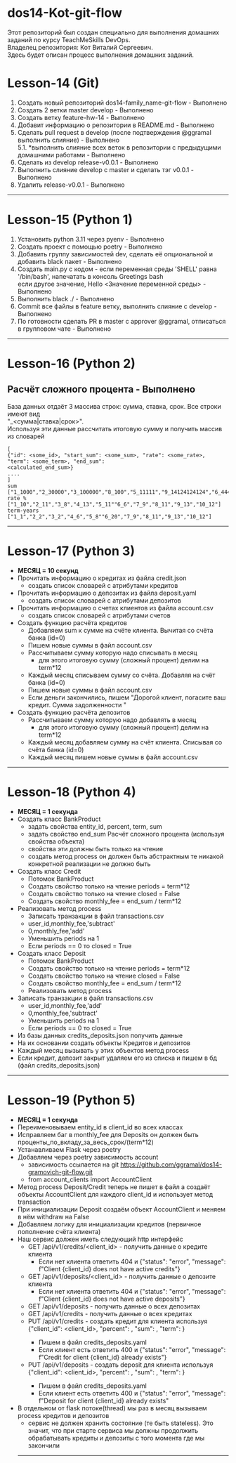 # dos14-Kot-git-flow

Этот репозиторий был создан специально для выполнения домашних заданий по курсу TeachMeSkills DevOps.  
Владелец репозитория: Кот Виталий Сергеевич.  
Здесь будет описан процесс выполнения домашних заданий.  

# Lesson-14 (Git)  
1. Создать новый репозиторий dos14-family_name-git-flow - Выполнено  
2. Создать 2 ветки master develop - Выполнено  
3. Создать ветку feature-hw-14 - Выполнено  
4. Добавит информацию о репозитории в README.md - Выполнено  
5. Сделать pull request в develop (после подтверждения @ggramal выполнить слияние) - Выполнено  
5.1. *выполнить слияние всех веток в репозитории с предыдущими домашними работами - Выполнено  
6. Сделать из develop release-v0.0.1  - Выполнено  
7. Выполнить слияние develop с master и сделать тэг v0.0.1 - Выполнено  
8. Удалить release-v0.0.1 - Выполнено  
---

# Lesson-15 (Python 1)  
1. Установить python 3.11 через pyenv - Выполнено  
2. Создать проект с помощью poetry - Выполнено  
3. Добавить группу зависимостей dev, сделать её опциональной и добавить black пакет - Выполнено  
4. Создать main.py с кодом - если переменная среды 'SHELL' равна '/bin/bash', напечатать в консоль Greetings bash  
если другое значение, Hello <Значение переменной среды> - Выполнено  
5. Выполнить black ./ - Выполнено  
6. Commit все файлы в feature ветку, выполнить слияние с develop - Выполнено  
7. По готовности сделать PR в master с approver @ggramal, отписаться в групповом чате - Выполнено  
---

# Lesson-16 (Python 2)
## Расчёт сложного процента - Выполнено 
База данных отдаёт 3 массива строк: сумма, ставка, срок. Все строки имеют вид  
"<id>_<сумма|ставка|срок>".   
Используя эти данные рассчитать итоговую сумму и получить массив из словарей  
```
[  
{"id": <some_id>, "start_sum": <some_sum>, "rate": <some_rate>, "term": <some_term>, "end_sum":  
<calculated_end_sum>}  
....  
]  
sum ["1_1000","2_30000","3_100000","8_100","5_11111","9_14124124124","6_444","4_123456","7_100000000000","10_81214"]  
rate % ["1_10","2_11","3_8","4_13","5_11""6_6","7_9","8_11","9_13","10_12"]  
term-years ["1_1","2_2","3_2","4_6","5_8""6_20","7_9","8_11","9_13","10_12"]  
```
---

# Lesson-17 (Python 3)
* **МЕСЯЦ = 10 секунд**
* Прочитать информацию о кредитах из файла credit.json
    * создать список словарей с атрибутами кредитов
* Прочитать информацию о депозитах из файла deposit.yaml
    * создать список словарей с атрибутами депозитов
* Прочитать информацию о счетах клиентов из файла account.csv
    * создать список словарей с атрибутами счетов
* Создать функцию расчёта кредитов
    * Добавляем sum к сумме на счёте клиента. Вычитая со счёта банка (id=0)
    * Пишем новые суммы в файл account.csv
    * Рассчитываем сумму которую надо списывать в месяц
        * для этого итоговую сумму (сложный процент) делим на term*12
    * Каждый месяц списываем сумму со счёта. Добавляя на счёт банка (id=0)
    * Пишем новые суммы в файл account.csv
    * Если деньги закончились, пишем "Дорогой клиент, <id> погасите ваш кредит. Сумма задолженности
      <sum>"
* Создать функцию расчёта депозитов
    * Рассчитываем сумму которую надо добавлять в месяц
        * для этого итоговую сумму (сложный процент) делим на term*12
    * Каждый месяц добавляем сумму на счёт клиента. Списывая со счёта банка (id=0)
    * Каждый месяц пишем новые суммы в файл account.csv  
---


# Lesson-18 (Python 4)
* **МЕСЯЦ = 1 секунда**
* Создать класс BankProduct
  * задать свойства entity_id, percent, term, sum
  * задать свойство end_sum Расчёт сложного процента (используя свойства объекта)
  * свойства эти должны быть только на чтение
  * создать метод process он должен быть абстрактным те никакой конкретной реализации не должно быть
* Создать класс Credit
  * Потомок BankProduct
  * Создать свойство только на чтение periods = term*12
  * Создать свойство только на чтение closed = False
  * Создать свойство monthly_fee = end_sum / term*12
* Реализовать метод process
  * Записать транзакции в файл transactions.csv
  * user_id,monthly_fee,'subtract'
  * 0,monthly_fee,'add'
  * Уменьшить periods на 1
  * Если periods == 0 то closed = True
* Создать класс Deposit
  * Потомок BankProduct
  * Создать свойство только на чтение periods = term*12
  * Создать свойство только на чтение closed = False
  * Создать свойство monthly_fee = end_sum / term*12
  * Реализовать метод process
* Записать транзакции в файл transactions.csv
  * user_id,monthly_fee,'add'
  * 0,monthly_fee,'subtract'
  * Уменьшить periods на 1
  * Если periods == 0 то closed = True
* Из базы данных credits_deposits.json получить данные
* На их основании создать объекты Кредитов и депозитов
* Каждый месяц вызывать у этих объектов метод process
* Если кредит, депозит закрыт удаляем его из списка и пишем в бд (файл credits_deposits.json)
---


# Lesson-19 (Python 5)
* **МЕСЯЦ = 1 секунда**
* Переименовываем entity_id в client_id во всех классах
* Исправляем баг в monthly_fee для Deposits он должен быть проценты_по_вкладу_за_весь_срок/(term*12)
* Устанавливаем Flask через poetry
* Добавляем  через poetry зависимость account
  * зависимость ссылается на git https://github.com/ggramal/dos14-gramovich-git-flow.git
  * from account_clients import AccountClient
* Метод process Deposit/Credit теперь не пишет в файл а создаёт объекты AccountClient для каждого client_id и использует метод transaction
* При инициализации Deposit создаём объект AccountClient и меняем в нём withdraw на False
* Добавляем логику для инициализации кредитов (первичное пополнение счёта клиента)
* Наш сервис должен иметь следующий http интерфейс
  * GET /api/v1/credits/<client_id> - получить данные о кредите клиента
    * Если нет клиента ответить 404 и {"status": "error", "message": f"Client {client_id} does not have active credits"}
  * GET /api/v1/deposits/<client_id> - получить данные о депозите клиента
    * Если нет клиента ответить 404 и {"status": "error", "message": f"Client {client_id} does not have active deposits"}
  * GET /api/v1/deposits - получить данные о всех депозитах
  * GET /api/v1/credits - получить данные о всех кредитах
  * PUT /api/v1/credits - создать кредит для клиента используя {"client_id": <client_id>, "percent": <percent>, "sum": <sum>, "term": <term>}
    * Пишем в файл credits_deposits.yaml
    * Если клиент есть ответить 400 и {"status": "error", "message": f"Credit for client {client_id} already exists"}
  * PUT /api/v1/deposits - создать deposit для клиента используя {"client_id": <client_id>, "percent": <percent>, "sum": <sum>, "term": <term>}
    * Пишем в файл credits_deposits.yaml
    * Если клиент есть ответить 400 и {"status": "error", "message": f"Deposit for client {client_id} already exists"
* В отдельном от flask потоке(thread) мы раз в месяц вызываем process кредитов и депозитов
  * сервис не должен хранить состояние (те быть stateless). Это значит, что при старте сервиса мы должны продолжить обрабатывать кредиты и депозиты с того момента где мы закончили
  ---